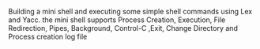 Building a mini shell and executing some simple shell commands using Lex and Yacc.
the mini shell supports Process Creation, Execution, File Redirection, Pipes, Background, Control-C ,Exit, Change Directory and Process creation log file
